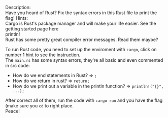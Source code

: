 Description:  
Have you heard of Rust? Fix the syntax errors in this Rust file to print the flag!
Hints:  
Cargo is Rust's package manager and will make your life easier. See the getting started page here  
println!  
Rust has some pretty great compiler error messages. Read them maybe?  

To run Rust code, you need to set up the enviroment with `cargo`, click on number 1 hint to see the instruction.  
The `main.rs` has some syntax errors, they're all basic and even commented in src code:  
- How do we end statements in Rust? => `;`  
- How do we return in rust? => `return;`  
- How do we print out a variable in the println function? => `println!("{}", ...);`

After correct all of them, run the code with `cargo run` and you have the flag (make sure you `cd` to right place.  
Peace!
